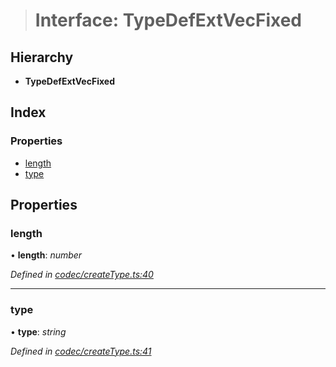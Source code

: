 > # Interface: TypeDefExtVecFixed

## Hierarchy

* **TypeDefExtVecFixed**

## Index

### Properties

* [length](_codec_createtype_.typedefextvecfixed.md#length)
* [type](_codec_createtype_.typedefextvecfixed.md#type)

## Properties

###  length

• **length**: *number*

*Defined in [codec/createType.ts:40](https://github.com/polkadot-js/api/blob/66ab3ac/packages/types/src/codec/createType.ts#L40)*

___

###  type

• **type**: *string*

*Defined in [codec/createType.ts:41](https://github.com/polkadot-js/api/blob/66ab3ac/packages/types/src/codec/createType.ts#L41)*